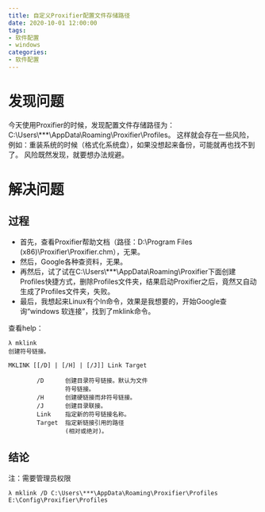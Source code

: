 ```yaml
---
title: 自定义Proxifier配置文件存储路径
date: 2020-10-01 12:00:00
tags: 
- 软件配置
- windows
categories:
- 软件配置
---
```

# 发现问题
今天使用Proxifier的时候，发现配置文件存储路径为：C:\Users\\***\AppData\Roaming\Proxifier\Profiles。
这样就会存在一些风险，例如：重装系统的时候（格式化系统盘），如果没想起来备份，可能就再也找不到了。
风险既然发现，就要想办法规避。
<!-- more -->
# 解决问题
## 过程
* 首先，查看Proxifier帮助文档（路径：D:\Program Files (x86)\Proxifier\Proxifier.chm），无果。
* 然后，Google各种查资料，无果。
* 再然后，试了试在C:\Users\\***\AppData\Roaming\Proxifier下面创建Profiles快捷方式，删除Profiles文件夹，结果启动Proxifier之后，竟然又自动生成了Profiles文件夹，失败。
* 最后，我想起来Linux有个ln命令，效果是我想要的，开始Google查询“windows 软连接”，找到了mklink命令。

查看help：
```shell
λ mklink
创建符号链接。

MKLINK [[/D] | [/H] | [/J]] Link Target

        /D      创建目录符号链接。默认为文件
                符号链接。
        /H      创建硬链接而非符号链接。
        /J      创建目录联接。
        Link    指定新的符号链接名称。
        Target  指定新链接引用的路径
                (相对或绝对)。
```
## 结论
注：需要管理员权限
```shell
λ mklink /D C:\Users\***\AppData\Roaming\Proxifier\Profiles E:\Config\Proxifier\Profiles
```

